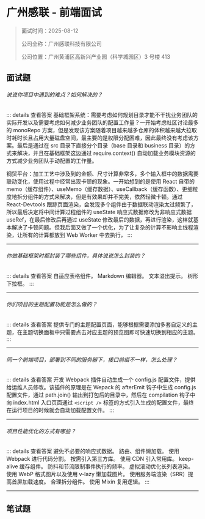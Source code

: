 # 广州感联 - 前端面试

> 面试时间：2025-08-12
>
> 公司全称：广州感联科技有限公司
>
> 公司位置：广州黄浦区高新兴产业园（科学城园区）3 号楼 413

## 面试题

###### 说说你项目中遇到的难点？如何解决的？

::: details 查看答案
基础框架系统：需要考虑如何规划目录才能不干扰业务团队的实际开发以及需要考虑如何减少业务团队的配置工作量？一开始考虑社区讨论最多的 monoRepo 方案，但是发现该方案随着项目越来越多仓库的体积越来越大拉取时耗时长且占用大量磁盘空间，最主要的是权限分配困难，因此最终没有考虑该方案。最后是通过在 src 目录下直接分个目录（base 目录和 business 目录）的方式来解决，并且在基础框架这边通过 require.context() 自动加载业务模块资源的方式减少业务团队手动配置的工作量。

钢贸平台：加工工艺中涉及到的金额、尺寸计算非常多，多个输入框中的数据需要联动变化，使用过程中经常出现卡顿的现象。一开始想到的是使用 React 自带的 memo（缓存组件）、useMemo（缓存数据）、useCallback（缓存函数）、更细粒度地拆分组件的方式来解决，但是有效果却并不完美，依然轻微卡顿。通过 React-Devtools 跟踪页面渲染，会发现多个组件由于数据联动渲染太过频繁了，所以最后决定将中间计算过程组件的 useState 响应式数据修改为非响应式数据 useRef，在最后修改后再通过 useState 修改最后的数据，再进行渲染，这样就基本解决了卡顿问题。但我后面又做了一个优化，为了让复杂的计算不影响主线程渲染，让所有的计算都放到 Web Worker 中去执行，
:::

---

###### 你做基础框架时都封装了哪些组件，具体说说怎么封装的？

::: details 查看答案
自适应表格组件。
Markdown 编辑器。
文本溢出提示。
树形下拉框。
:::

---

###### 你们项目的主题配置功能是怎么做的？

::: details 查看答案
提供专门的主题配置页面，能够根据需要添加多套自定义的主题，在主题切换面板中只需要点击对应主题的预览图即可快速切换到相应的主题。
:::

---

###### 同一个前端项目，部署到不同的服务器下，接口前缀不一样，怎么处理？

::: details 查看答案
开发 Webpack 插件自动生成一个 config.js 配置文件，提供给运维人员修改。该插件的原理是在 Wepack 的 afterEmit 钩子中生成 config.js 配置文件，通过 path.join() 输出到打包后的目录中，然后在 compilation 钩子中向 index.html 入口页面通过 `<script />` 标签的方式引入生成的配置文件，最终在运行项目的时候就会自动加载配置文件。
:::

---

###### 项目性能优化的方式有哪些？

::: details 查看答案
避免不必要的响应式数据。
路由、组件懒加载。
使用 Webpack 进行代码分割。
按需引入第三方库。
使用 CDN 引入常用库。
keep-alive 缓存组件。
防抖和节流限制事件执行的频率。
虚拟滚动优化长列表渲染。
使用 WebP 格式图片以及使用 v-lazy 懒加载图片。
使用服务端渲染（SRR）提高首屏加载速度。
合理拆分组件。
使用 Mixin 复用逻辑。
:::

---


## 笔试题
